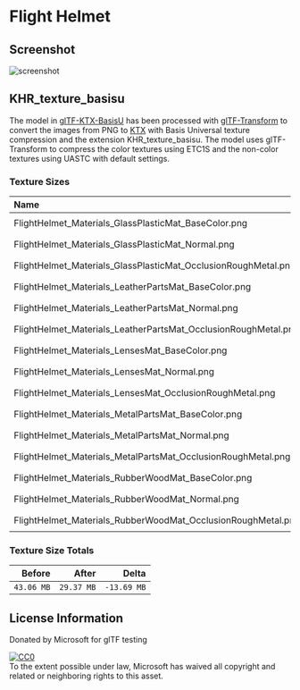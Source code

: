 # Flight Helmet

## Screenshot

![screenshot](screenshot/screenshot.jpg)

## KHR_texture_basisu

The model in [glTF-KTX-BasisU](./glTF-KTX-BasisU) has been processed with [glTF-Transform](https://gltf-transform.donmccurdy.com/) to convert the images from PNG to [KTX](https://www.khronos.org/ktx/) with Basis Universal texture compression and the extension KHR_texture_basisu. The model uses glTF-Transform to compress the color textures using ETC1S and the non-color textures using UASTC with default settings.

### Texture Sizes

| Name                                                           |     Before  |      After  |       Delta  | Type  |
|:---------------------------------------------------------------|------------:|------------:|-------------:|:------|
| FlightHelmet_Materials_GlassPlasticMat_BaseColor.png           |   `2.20 MB` | `303.30 KB` |   `-1.90 MB` | ETC1S |
| FlightHelmet_Materials_GlassPlasticMat_Normal.png              |   `2.53 MB` |   `2.63 MB` | `+103.96 KB` | UASTC |
| FlightHelmet_Materials_GlassPlasticMat_OcclusionRoughMetal.png |   `3.52 MB` |   `3.64 MB` | `+121.54 KB` | UASTC |
| FlightHelmet_Materials_LeatherPartsMat_BaseColor.png           |   `5.22 MB` | `483.02 KB` |   `-4.75 MB` | ETC1S |
| FlightHelmet_Materials_LeatherPartsMat_Normal.png              |   `5.41 MB` |   `3.63 MB` |   `-1.78 MB` | UASTC |
| FlightHelmet_Materials_LeatherPartsMat_OcclusionRoughMetal.png |   `4.17 MB` |   `3.96 MB` | `-214.13 KB` | UASTC |
| FlightHelmet_Materials_LensesMat_BaseColor.png                 | `679.98 KB` | `201.58 KB` | `-478.41 KB` | ETC1S |
| FlightHelmet_Materials_LensesMat_Normal.png                    |   `5.44 KB` |   `1.63 KB` |   `-3.81 KB` | UASTC |
| FlightHelmet_Materials_LensesMat_OcclusionRoughMetal.png       | `587.50 KB` | `686.60 KB` |  `+99.09 KB` | UASTC |
| FlightHelmet_Materials_MetalPartsMat_BaseColor.png             |   `2.56 MB` | `462.95 KB` |   `-2.10 MB` | ETC1S |
| FlightHelmet_Materials_MetalPartsMat_Normal.png                |   `3.12 MB` |   `3.39 MB` | `+272.53 KB` | UASTC |
| FlightHelmet_Materials_MetalPartsMat_OcclusionRoughMetal.png   |   `2.84 MB` |   `2.96 MB` | `+121.10 KB` | UASTC |
| FlightHelmet_Materials_RubberWoodMat_BaseColor.png             |   `3.43 MB` | `434.70 KB` |   `-3.00 MB` | ETC1S |
| FlightHelmet_Materials_RubberWoodMat_Normal.png                |   `3.17 MB` |   `3.31 MB` | `+135.08 KB` | UASTC |
| FlightHelmet_Materials_RubberWoodMat_OcclusionRoughMetal.png   |   `3.63 MB` |   `3.34 MB` | `-302.25 KB` | UASTC |

### Texture Size Totals

|   Before   |    After   |      Delta  |
|-----------:|-----------:|------------:|
| `43.06 MB` | `29.37 MB` | `-13.69 MB` |

## License Information

Donated by Microsoft for glTF testing

[![CC0](http://i.creativecommons.org/p/zero/1.0/88x31.png)](http://creativecommons.org/publicdomain/zero/1.0/)  
To the extent possible under law, Microsoft has waived all copyright and related or neighboring rights to this asset.
